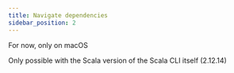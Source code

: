 ```yaml
---
title: Navigate dependencies
sidebar_position: 2
---
```


For now, only on macOS

Only possible with the Scala version of the Scala CLI itself (2.12.14)


